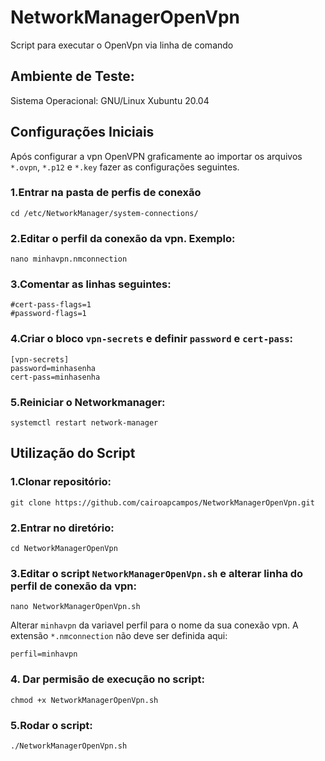 # NetworkManagerOpenVpn
Script para executar o OpenVpn via linha de comando

## Ambiente de Teste:

Sistema Operacional: GNU/Linux Xubuntu 20.04

## Configurações Iniciais

Após configurar a vpn OpenVPN graficamente ao importar os arquivos `*.ovpn`, `*.p12` e `*.key` fazer as configurações seguintes.

### 1.Entrar na pasta de perfis de conexão

`cd /etc/NetworkManager/system-connections/`

### 2.Editar o perfil da conexão da vpn. Exemplo:

`nano minhavpn.nmconnection`

### 3.Comentar as linhas seguintes:
```
#cert-pass-flags=1
#password-flags=1
```
### 4.Criar o bloco `vpn-secrets` e definir `password` e `cert-pass`:
```
[vpn-secrets]
password=minhasenha
cert-pass=minhasenha
```

### 5.Reiniciar o Networkmanager:

`systemctl restart network-manager`

## Utilização do Script

### 1.Clonar repositório:
`git clone https://github.com/cairoapcampos/NetworkManagerOpenVpn.git`

### 2.Entrar no diretório:
`cd NetworkManagerOpenVpn`

### 3.Editar o script `NetworkManagerOpenVpn.sh` e alterar linha do perfil de conexão da vpn:

`nano NetworkManagerOpenVpn.sh`

Alterar `minhavpn` da variavel perfil para o nome da sua conexão vpn. A extensão `*.nmconnection` não deve ser definida aqui:

`perfil=minhavpn`

### 4. Dar permisão de execução no script:

`chmod +x NetworkManagerOpenVpn.sh`

### 5.Rodar o script:

`./NetworkManagerOpenVpn.sh`



